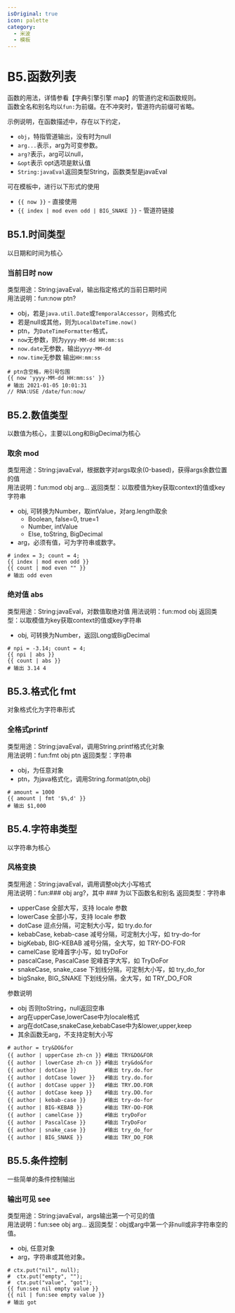 ```yaml
---
isOriginal: true
icon: palette
category:
  - 米波
  - 模板
---
```


# B5.函数列表

函数的用法，详情参看【字典引擎引擎 map】的管道约定和函数规则。  
函数全名和别名均以`fun:`为前缀。在不冲突时，管道符内前缀可省略。

示例说明，在函数描述中，存在以下约定，

* `obj`，特指管道输出，没有时为null
* `arg...`表示，arg为可变参数。
* `arg?`表示，arg可以null，
* `&opt`表示 opt选项是默认值
* `String:javaEval`返回类型String，函数类型是javaEval

可在模板中，进行以下形式的使用

* `{{ now }}` - 直接使用
* `{{ index | mod even odd | BIG_SNAKE }}` - 管道符链接

## B5.1.时间类型

以日期和时间为核心

### 当前日时 now

类型用途：String:javaEval，输出指定格式的当前日期时间  
用法说明：fun:now ptn?

* obj，若是`java.util.Date`或`TemporalAccessor`，则格式化
* 若是null或其他，则为`LocalDateTime.now()`
* ptn，为`DateTimeFormatter`格式，
* `now`无参数，则为`yyyy-MM-dd HH:mm:ss`
* `now.date`无参数，输出`yyyy-MM-dd`
* `now.time`无参数 输出`HH:mm:ss`

```text
# ptn含空格，用引号包围
{{ now 'yyyy-MM-dd HH:mm:ss' }}
# 输出 2021-01-05 10:01:31
// RNA:USE /date/fun:now/
```

## B5.2.数值类型

以数值为核心，主要以Long和BigDecimal为核心

### 取余 mod

类型用途：String:javaEval，根据数字对args取余(0-based)，获得args余数位置的值  
用法说明：fun:mod obj arg...
返回类型：以取模值为key获取context的值或key字符串

* obj, 可转换为Number，取intValue，对arg.length取余
  - Boolean, false=0, true=1
  - Number, intValue
  - Else, toString, BigDecimal
* arg，必须有值，可为字符串或数字。

```text
# index = 3; count = 4;
{{ index | mod even odd }}
{{ count | mod even "" }}
# 输出 odd even
```

### 绝对值 abs

类型用途：String:javaEval，对数值取绝对值
用法说明：fun:mod obj
返回类型：以取模值为key获取context的值或key字符串

* obj, 可转换为Number，返回Long或BigDecimal

```text
# npi = -3.14; count = 4;
{{ npi | abs }}
{{ count | abs }}
# 输出 3.14 4
```

## B5.3.格式化 fmt

对象格式化为字符串形式

### 全格式printf

类型用途：String:javaEval，调用String.printf格式化对象  
用法说明：fun:fmt obj ptn
返回类型：字符串

* obj，为任意对象
* ptn，为java格式化，调用String.format(ptn,obj)

```text
# amount = 1000
{{ amount | fmt '$%,d' }}
# 输出 $1,000
```

## B5.4.字符串类型

以字符串为核心

### 风格变换

类型用途：String:javaEval，调用调整obj大小写格式  
用法说明：fun:### obj arg?，其中 ### 为以下函数名和别名
返回类型：字符串

* upperCase 全部大写，支持 locale 参数
* lowerCase 全部小写，支持 locale 参数
* dotCase 逗点分隔，可定制大小写，如 try.do.for
* kebabCase, kebab-case 减号分隔，可定制大小写，如 try-do-for
* bigKebab, BIG-KEBAB 减号分隔，全大写，如 TRY-DO-FOR
* camelCase 驼峰首字小写，如 tryDoFor
* pascalCase, PascalCase 驼峰首字大写，如 TryDoFor
* snakeCase, snake_case 下划线分隔，可定制大小写，如 try_do_for
* bigSnake, BIG_SNAKE 下划线分隔，全大写，如 TRY_DO_FOR

参数说明

* obj 否则toString，null返回空串
* arg在upperCase,lowerCase中为locale格式
* arg在dotCase,snakeCase,kebabCase中为&lower,upper,keep
* 其余函数无arg，不支持定制大小写
  
 ```text
 # author = try&DO&for
 {{ author | upperCase zh-cn }} #输出 TRY&DO&FOR
 {{ author | lowerCase zh-cn }} #输出 try&do&for
 {{ author | dotCase }}         #输出 try.do.for
 {{ author | dotCase lower }}   #输出 try.do.for
 {{ author | dotCase upper }}   #输出 TRY.DO.FOR
 {{ author | dotCase keep }}    #输出 try.DO.for
 {{ author | kebab-case }}      #输出 try-do-for
 {{ author | BIG-KEBAB }}       #输出 TRY-DO-FOR
 {{ author | camelCase }}       #输出 tryDoFor
 {{ author | PascalCase }}      #输出 TryDoFor
 {{ author | snake_case }}      #输出 try_do_for
 {{ author | BIG_SNAKE }}       #输出 TRY_DO_FOR
 ```

## B5.5.条件控制

一些简单的条件控制输出

### 输出可见 see

类型用途：String:javaEval，args输出第一个可见的值  
用法说明：fun:see obj arg...
返回类型：obj或arg中第一个非null或非字符串空的值。

* obj, 任意对象
* arg，字符串或其他对象。

```text
# ctx.put("nil", null);
#  ctx.put("empty", "");
#  ctx.put("value", "got");
{{ fun:see nil empty value }}
{{ nil | fun:see empty value }}
# 输出 got
```
